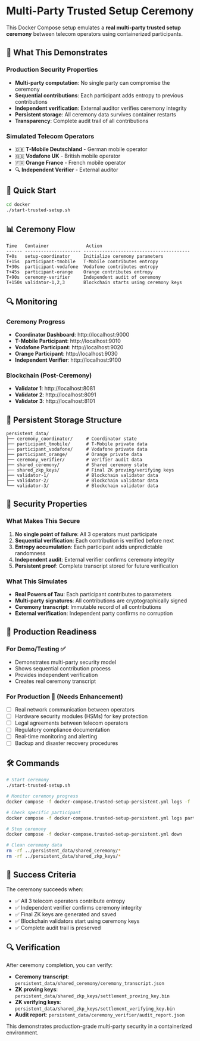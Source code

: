 # Multi-Party Trusted Setup Ceremony

This Docker Compose setup emulates a **real multi-party trusted setup ceremony** between telecom operators using containerized participants.

## 🎯 What This Demonstrates

### Production Security Properties
- **Multi-party computation**: No single party can compromise the ceremony
- **Sequential contributions**: Each participant adds entropy to previous contributions
- **Independent verification**: External auditor verifies ceremony integrity
- **Persistent storage**: All ceremony data survives container restarts
- **Transparency**: Complete audit trail of all contributions

### Simulated Telecom Operators
- 🇩🇪 **T-Mobile Deutschland** - German mobile operator
- 🇬🇧 **Vodafone UK** - British mobile operator
- 🇫🇷 **Orange France** - French mobile operator
- 🔍 **Independent Verifier** - External auditor

## 🚀 Quick Start

```bash
cd docker
./start-trusted-setup.sh
```

## 📊 Ceremony Flow

```
Time   Container              Action
------ --------------------- ----------------------------------------
T+0s   setup-coordinator     Initialize ceremony parameters
T+15s  participant-tmobile   T-Mobile contributes entropy
T+30s  participant-vodafone  Vodafone contributes entropy
T+45s  participant-orange    Orange contributes entropy
T+90s  ceremony-verifier     Independent audit of ceremony
T+150s validator-1,2,3       Blockchain starts using ceremony keys
```

## 🔍 Monitoring

### Ceremony Progress
- **Coordinator Dashboard**: http://localhost:9000
- **T-Mobile Participant**: http://localhost:9010
- **Vodafone Participant**: http://localhost:9020
- **Orange Participant**: http://localhost:9030
- **Independent Verifier**: http://localhost:9100

### Blockchain (Post-Ceremony)
- **Validator 1**: http://localhost:8081
- **Validator 2**: http://localhost:8091
- **Validator 3**: http://localhost:8101

## 📂 Persistent Storage Structure

```
persistent_data/
├── ceremony_coordinator/     # Coordinator state
├── participant_tmobile/      # T-Mobile private data
├── participant_vodafone/     # Vodafone private data
├── participant_orange/       # Orange private data
├── ceremony_verifier/        # Verifier audit data
├── shared_ceremony/          # Shared ceremony state
├── shared_zkp_keys/          # Final ZK proving/verifying keys
├── validator-1/              # Blockchain validator data
├── validator-2/              # Blockchain validator data
└── validator-3/              # Blockchain validator data
```

## 🔐 Security Properties

### What Makes This Secure
1. **No single point of failure**: All 3 operators must participate
2. **Sequential verification**: Each contribution is verified before next
3. **Entropy accumulation**: Each participant adds unpredictable randomness
4. **Independent audit**: External verifier confirms ceremony integrity
5. **Persistent proof**: Complete transcript stored for future verification

### What This Simulates
- **Real Powers of Tau**: Each participant contributes to parameters
- **Multi-party signatures**: All contributions are cryptographically signed
- **Ceremony transcript**: Immutable record of all contributions
- **External verification**: Independent party confirms no corruption

## 🧪 Production Readiness

### For Demo/Testing ✅
- Demonstrates multi-party security model
- Shows sequential contribution process
- Provides independent verification
- Creates real ceremony transcript

### For Production 🔧 (Needs Enhancement)
- [ ] Real network communication between operators
- [ ] Hardware security modules (HSMs) for key protection
- [ ] Legal agreements between telecom operators
- [ ] Regulatory compliance documentation
- [ ] Real-time monitoring and alerting
- [ ] Backup and disaster recovery procedures

## 🛠️ Commands

```bash
# Start ceremony
./start-trusted-setup.sh

# Monitor ceremony progress
docker compose -f docker-compose.trusted-setup-persistent.yml logs -f

# Check specific participant
docker compose -f docker-compose.trusted-setup-persistent.yml logs participant-tmobile

# Stop ceremony
docker compose -f docker-compose.trusted-setup-persistent.yml down

# Clean ceremony data
rm -rf ../persistent_data/shared_ceremony/*
rm -rf ../persistent_data/shared_zkp_keys/*
```

## 🎯 Success Criteria

The ceremony succeeds when:
- ✅ All 3 telecom operators contribute entropy
- ✅ Independent verifier confirms ceremony integrity
- ✅ Final ZK keys are generated and saved
- ✅ Blockchain validators start using ceremony keys
- ✅ Complete audit trail is preserved

## 🔍 Verification

After ceremony completion, you can verify:
- **Ceremony transcript**: `persistent_data/shared_ceremony/ceremony_transcript.json`
- **ZK proving keys**: `persistent_data/shared_zkp_keys/settlement_proving_key.bin`
- **ZK verifying keys**: `persistent_data/shared_zkp_keys/settlement_verifying_key.bin`
- **Audit report**: `persistent_data/ceremony_verifier/audit_report.json`

This demonstrates production-grade multi-party security in a containerized environment.
